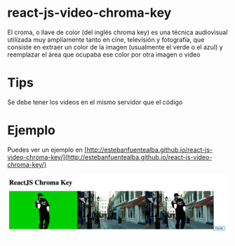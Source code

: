 # react-js-video-chroma-key
El croma, o llave de color (del inglés chroma key) es una técnica audiovisual utilizada muy ampliamente tanto en cine, televisión y fotografía, que consiste en extraer un color de la imagen (usualmente el verde o el azul) y reemplazar el área que ocupaba ese color por otra imagen o video

# Tips
Se debe tener los videos en el mismo servidor que el código

# Ejemplo

Puedes ver un ejemplo en [http://estebanfuentealba.github.io/react-js-video-chroma-key/](http://estebanfuentealba.github.io/react-js-video-chroma-key/)

![Demo](https://github.com/EstebanFuentealba/react-js-video-chroma-key/blob/master/assets/screenshot.png)
